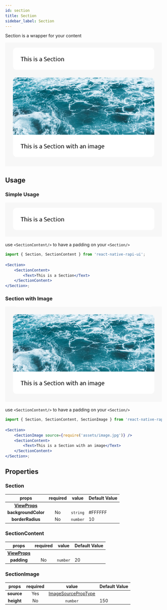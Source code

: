 ```yaml
---
id: section
title: Section
sidebar_label: Section
---
```


Section is a wrapper for your content

![section1](./assets/section1.png)

## Usage

### Simple Usage

![section2](./assets/section2.png)

use `<SectionContent/>` to have a padding on your `<Section/>`

```jsx
import { Section, SectionContent } from 'react-native-rapi-ui';

<Section>
	<SectionContent>
		<Text>This is a Section</Text>
	</SectionContent>
</Section>;
```

### Section with Image

![section3](./assets/section3.png)

use `<SectionContent/>` to have a padding on your `<Section/>`

```jsx
import { Section, SectionContent, SectionImage } from 'react-native-rapi-ui';

<Section>
	<SectionImage source={require('assets/image.jpg')} />
	<SectionContent>
		<Text>This is a Section with an image</Text>
	</SectionContent>
</Section>;
```

## Properties

### Section

|                          props                           | required |  value   | Default Value |
| :------------------------------------------------------: | :------: | :------: | ------------- |
| **[ViewProps](https://reactnative.dev/docs/view#props)** |          |          |               |
|                   **backgroundColor**                    |    No    | `string` | #FFFFFF       |
|                     **borderRadius**                     |    No    | `number` | 10            |

### SectionContent

|                          props                           | required |  value   | Default Value |
| :------------------------------------------------------: | :------: | :------: | ------------- |
| **[ViewProps](https://reactnative.dev/docs/view#props)** |          |          |               |
|                       **padding**                        |    No    | `number` | 20            |

### SectionImage

|   props    | required |                              value                               | Default Value |
| :--------: | :------: | :--------------------------------------------------------------: | ------------- |
| **source** |   Yes    | [ImageSourcePropType](https://reactnative.dev/docs/image#source) |               |
| **height** |    No    |                             `number`                             | 150           |
